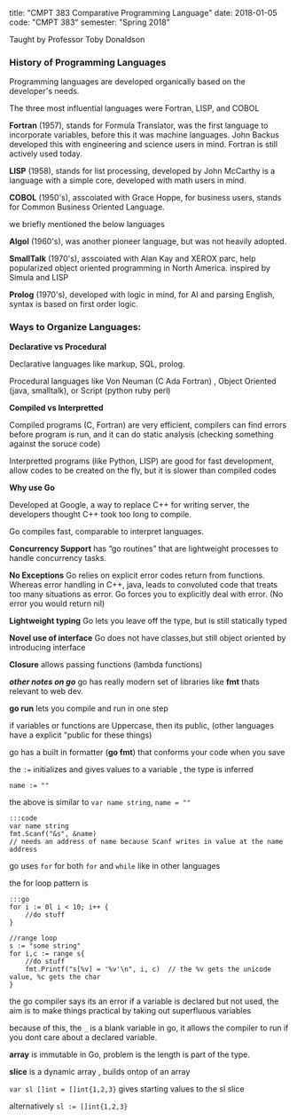title: "CMPT 383 Comparative Programming Language"
date: 2018-01-05
code: "CMPT 383"
semester: "Spring 2018"

Taught by Professor Toby Donaldson

### History of Programming Languages
Programming languages are developed organically based on the developer's needs. 

The three most influential languages were Fortran, LISP, and COBOL

__Fortran__ (1957), stands for Formula Translator, was the first language to incorporate variables, before this it was machine languages. John Backus developed this with engineering and science users in mind. Fortran is still actively used today.

__LISP__ (1958), stands for list processing, developed by John McCarthy is a language with a simple core, developed with math users in mind. 

__COBOL__ (1950's), asscoiated with Grace Hoppe, for business users, stands for Common Business Oriented Language. 

we briefly mentioned the below languages 

__Algol__ (1960's), was another pioneer language, but was not heavily adopted.

__SmallTalk__ (1970's), asscoiated with Alan Kay and XEROX parc, help popularized object oriented programming in North America. inspired by Simula and LISP

__Prolog__ (1970's), developed with logic in mind, for AI and parsing English, syntax is based on first order logic. 

### Ways to Organize Languages:
__Declarative vs Procedural__

Declarative languages like markup, SQL, prolog.

Procedural languages like Von Neuman (C Ada Fortran) , Object Oriented (java, smalltalk), or Script (python ruby perl)

__Compiled vs Interpretted__

Compiled programs (C, Fortran) are very efficient, compilers can find errors before program is run, and it can do static analysis (checking something against the soruce code)

Interpretted programs (like Python, LISP) are good for fast development, allow codes to be created on the fly, but it is slower than compiled codes

__Why use Go__

Developed at Google, a way to replace C++ for writing server, the developers thought C++ took too long to compile.

Go compiles fast, comparable to interpret languages.

__Concurrency Support__ has “go routines” that are lightweight processes to handle concurrency tasks. 

__No Exceptions__ Go relies on explicit error codes return from functions. Whereas error handling in C++, java, leads to convoluted code that treats too many situations as error. Go forces you to explicitly deal with error. (No error you would return nil)

__Lightweight typing__ Go lets you leave off the type, but is still statically typed


__Novel use of interface__ Go does not have classes,but still object oriented by introducing interface 

__Closure__ allows passing functions (lambda functions)

___other notes on  go___
go has really modern set of libraries like __fmt__ thats relevant to web dev. 

**go run** lets you compile and run in one step

if variables or functions are Uppercase, then its public, (other languages have a explicit "public for these things)

go has a built in formatter (**go fmt**) that conforms your code when you save

the `:=` initializes and gives values to a variable , the type is inferred

`name := ""`  

the above is similar to `var name string`, `name = ""` 

	:::code
	var name string
	fmt.Scanf("&s", &name) 
	// needs an address of name because Scanf writes in value at the name address

go uses `for` for both `for` and `while` like in other languages

the for loop pattern is
	
	:::go
	for i := 0l i < 10; i++ {
		//do stuff
	}
	
	//range loop
	s := "some string"
	for i,c := range s{
		//do stuff
		fmt.Printf("s[%v] = '%v'\n", i, c)	// the %v gets the unicode value, %c gets the char 
	}
	
the go compiler says its an error if a variable is declared but not used, the aim is to make things practical by taking out superfluous variables

because of this, the `_` is a blank variable in go, it allows the compiler to run if you dont care about a declared variable. 

__array__ is immutable in Go, problem is the length is part of the type.

__slice__ is a dynamic array , builds ontop of an array

`var sl []int = []int{1,2,3}` gives starting values to the sl slice

alternatively `sl := []int{1,2,3}`


